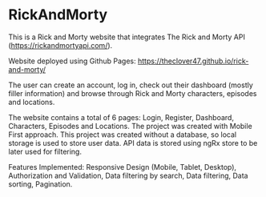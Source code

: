 # RickAndMorty

This is a Rick and Morty website that integrates The Rick and Morty API (https://rickandmortyapi.com/).

Website deployed using Github Pages: https://theclover47.github.io/rick-and-morty/

The user can create an account, log in, check out their dashboard (mostly filler information) and browse through Rick and Morty characters, episodes and locations.

The website contains a total of 6 pages: Login, Register, Dashboard, Characters, Episodes and Locations. The project was created with Mobile First approach. This project was created without a database, so local storage is used to store user data. API data is stored using ngRx store to be later used for filtering.

Features Implemented:
  Responsive Design (Mobile, Tablet, Desktop),
  Authorization and Validation,
  Data filtering by search,
  Data filtering,
  Data sorting,
  Pagination.

